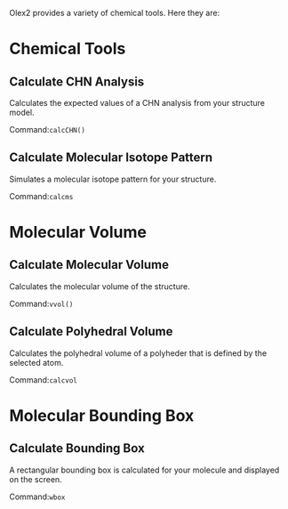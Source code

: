 <target>Olex2 provides a variety of chemical tools. Here they are:</target>

# Chemical Tools

## Calculate CHN Analysis
Calculates the expected values of a CHN analysis from your structure model. 

Command:`calcCHN()`

## Calculate Molecular Isotope Pattern
Simulates a molecular isotope pattern for your structure. 

Command:`calcms`

# Molecular Volume

## Calculate Molecular Volume
Calculates the molecular volume of the structure. 

Command:`vvol()`

## Calculate Polyhedral Volume
Calculates the polyhedral volume of a polyheder that is defined by the selected atom. 

Command:`calcvol`

# Molecular Bounding Box

## Calculate Bounding Box
A rectangular bounding box is calculated for your molecule and displayed on the screen. 

Command:`wbox`
